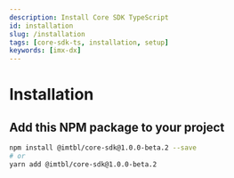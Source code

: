 ```yaml
---
description: Install Core SDK TypeScript
id: installation
slug: /installation
tags: [core-sdk-ts, installation, setup]
keywords: [imx-dx]
---
```


# Installation

## Add this NPM package to your project

```sh
npm install @imtbl/core-sdk@1.0.0-beta.2 --save
# or
yarn add @imtbl/core-sdk@1.0.0-beta.2
```
